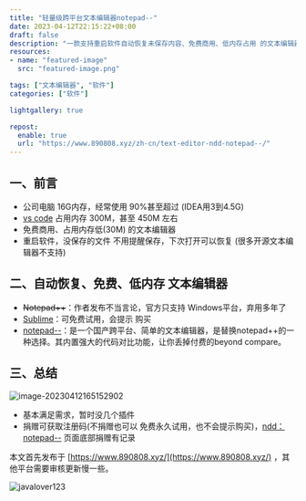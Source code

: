 ```yaml
---
title: "轻量级跨平台文本编辑器notepad--"
date: 2023-04-12T22:15:22+08:00
draft: false
description: "一款支持重启软件自动恢复未保存内容、免费商用、低内存占用 的文本编辑器，ndd(notepad--)"
resources:
- name: "featured-image"
  src: "featured-image.png"

tags: ["文本编辑器", "软件"]
categories: ["软件"]

lightgallery: true

repost:
  enable: true
  url: "https://www.890808.xyz/zh-cn/text-editor-ndd-notepad--/"
---
```


<!--more-->

## 一、前言
- 公司电脑 16G内存，经常使用 90%甚至超过 (IDEA用3到4.5G)
- [vs code](https://code.visualstudio.com/) 占用内存 300M，甚至 450M 左右
- 免费商用、占用内存低(30M) 的文本编辑器
- 重启软件，没保存的文件 不用提醒保存，下次打开可以恢复 (很多开源文本编辑器不支持)

## 二、自动恢复、免费、低内存 文本编辑器
- ~~Notepad++~~：作者发布不当言论，官方只支持 Windows平台，弃用多年了
- [Sublime](http://www.sublimetext.com/)：可免费试用，会提示 购买
- [notepad--](https://gitee.com/cxasm/notepad--)：是一个国产跨平台、简单的文本编辑器，是替换notepad++的一种选择。其内置强大的代码对比功能，让你丢掉付费的beyond compare。

## 三、总结

![image-20230412165152902](https://img.890808.xyz/file/javalover123/2023/04/f6d1e6d0be8c0f6882b3aa81aaf2b0d4.png)

- 基本满足需求，暂时没几个插件
- 捐赠可获取注册码(不捐赠也可以 免费永久试用，也不会提示购买)，[ndd：notepad--](https://gitee.com/cxasm/notepad--) 页面底部捐赠有记录

本文首先发布于 [https://www.890808.xyz/](https://www.890808.xyz/) ，其他平台需要审核更新慢一些。

![javalover123](https://img.890808.xyz/file/javalover123/2023/04/688b88cfd4ed9f6fcd56828b849ce47c.jpg)
